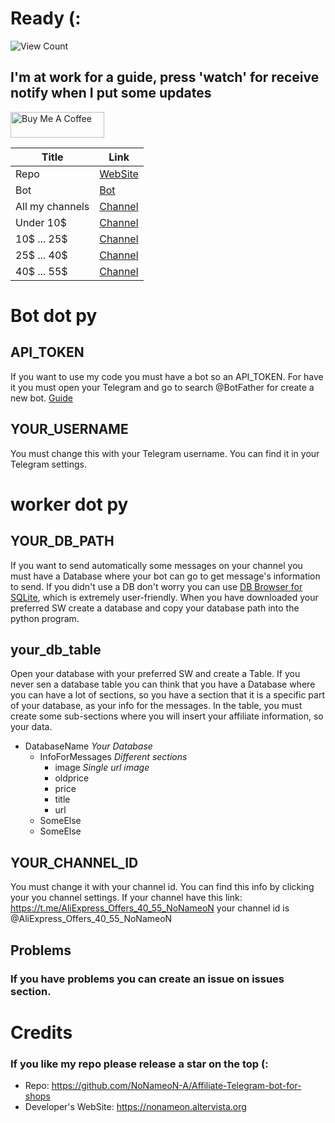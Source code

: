 
# Ready (:
![View Count](https://counter.gofiber.io/badge/NoNameoN/Affiliate-Telegram-bot-for-shops)

## I'm at work for a guide, press 'watch' for receive notify when I put some updates

<a href="https://www.buymeacoffee.com/NoNameoNA" target="_blank"><img src="https://cdn.buymeacoffee.com/buttons/v2/default-black.png" alt="Buy Me A Coffee" style="height: 41px !important;width: 150px !important;" ></a>

|Title| Link |
|--|--|
|Repo|[WebSite](https://nonameon-a.github.io/Affiliate-Telegram-bot-for-shops/)|
|Bot|[Bot](https://t.me/AliExpress_NoNameoN_bot)|
| All my channels | [Channel](https://t.me/AliExpress_Offers_NoNameoN) |
|Under 10$|[Channel](https://t.me/AliExpress_Offers_Under10)|
|10$ ... 25$|[Channel](https://t.me/AliExpress_Offers_10_25)|
|25$ ... 40$|[Channel](https://t.me/AliExpress_From25_To40_NoNameoN)|
|40$ ... 55$|[Channel](https://t.me/AliExpress_Offers_40_55_NoNameoN)|

# Bot dot py
## API_TOKEN
If you want to use my code you must have a bot so an API_TOKEN.
For have it you must open your Telegram and go to search @BotFather for create a new bot.
[Guide](https://core.telegram.org/bots#3-how-do-i-create-a-bot)
## YOUR_USERNAME
You must change this with your Telegram username. You can find it in your Telegram settings.

# worker dot py
## YOUR_DB_PATH
If you want to send automatically some messages on your channel you must have a Database where your bot can go to get message's information to send.
If you didn't use a DB don't worry you can use [DB Browser for SQLite](https://sqlitebrowser.org/), which is extremely user-friendly.
When you have downloaded your preferred SW create a database and copy your database path into the python program.
## your_db_table
Open your database with your preferred SW and create a Table. If you never sen a database table you can think that you have a Database where you can have a lot of sections, so you have a section that it is a specific part of your database, as your info for the messages.
In the table, you must create some sub-sections where you will insert your affiliate information, so your data.

 - DatabaseName *Your Database*
	 - InfoForMessages *Different sections*
		 - image *Single url image*
		 - oldprice
		 - price
		 - title
		 - url
	 - SomeElse
	 - SomeElse
## YOUR_CHANNEL_ID
You must change it with your channel id. You can find this info by clicking your you channel settings.
If your channel have this link: https://t.me/AliExpress_Offers_40_55_NoNameoN your channel id is @AliExpress_Offers_40_55_NoNameoN
## Problems
### If you have problems you can create an issue on issues section.
# Credits
### If you like my repo please release a star on the top (:
- Repo: https://github.com/NoNameoN-A/Affiliate-Telegram-bot-for-shops
- Developer's WebSite: https://nonameon.altervista.org
